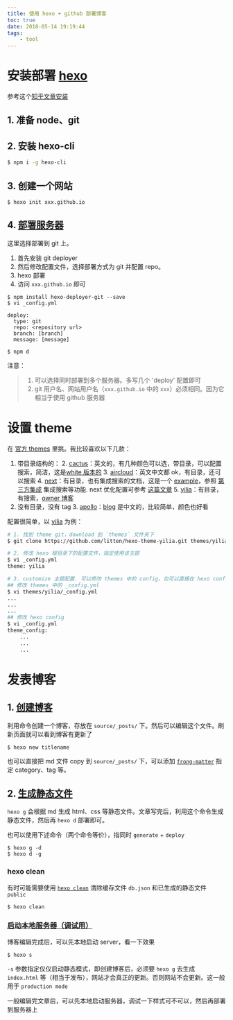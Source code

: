 ```yaml
---
title: 使用 hexo + github 部署博客
toc: true
date: 2018-05-14 19:19:44
tags:
	- tool
---
```


# 安装部署 [hexo](https://hexo.io/zh-cn/docs/index.html)

参考这个[知乎文章安装](https://zhuanlan.zhihu.com/p/26625249)

## 1. 准备 node、git
## 2. 安装 hexo-cli

```sh
$ npm i -g hexo-cli
```

## 3. 创建一个网站
```
$ hexo init xxx.github.io
```

## 4. [部署服务器](https://hexo.io/zh-cn/docs/deployment.html)

这里选择部署到 git 上。

1. 首先安装 git deployer
2. 然后修改配置文件，选择部署方式为 git 并配置 repo。
3. hexo 部署
4. 访问 `xxx.github.io` 即可

```
$ npm install hexo-deployer-git --save
$ vi _config.yml

deploy:
  type: git
  repo: <repository url>
  branch: [branch]
  message: [message]

$ npm d
```

注意：

>1. 可以选择同时部署到多个服务器。多写几个 'deploy' 配置即可
>2. git 用户名、网站用户名（`xxx.github.io` 中的 `xxx`）必须相同。因为它相当于使用 github 服务器

# 设置 theme

在 [官方 themes](https://hexo.io/themes/index.html) 里挑。我比较喜欢以下几款：

1. 带目录结构的：
	2. [cactus](https://github.com/probberechts/hexo-theme-cactus/blob/master/README.md)：英文的，有几种颜色可以选，带目录，可以配置搜索，简洁，这是[white 版本的](https://probberechts.github.io/hexo-theme-cactus/cactus-white/public/archives/)
	3. [aircloud](https://github.com/aircloud/hexo-theme-aircloud)：英文中文都 ok，有目录，还可以搜索
	4. [next](https://github.com/theme-next/hexo-theme-next)：有目录，也有集成搜索的文档，这是一个 [example](http://www.itfanr.cc/about/)，参照 [第三方集成](https://theme-next.iissnan.com/third-party-services.html) 集成搜索等功能. next 优化配置可参考 [这篇文章](http://www.vitah.net/posts/20f300cc/)
	5. [yilia](https://github.com/litten/hexo-theme-yilia)：有目录，有搜索，[owner 博客](http://litten.me/2017/12/29/diary-2017-1222-1229/)
3. 没有目录，没有 tag
	3. [apollo](https://github.com/pinggod/hexo-theme-apollo)：[blog](http://pinggod.com/archives/) 是中文的，比较简单，颜色也好看

配置很简单，以 [yilia](https://github.com/litten/hexo-theme-yilia) 为例：

```sh
# 1. 找到 theme git，download 到 `themes` 文件夹下
$ git clone https://github.com/litten/hexo-theme-yilia.git themes/yilia

# 2. 修改 hexo 根目录下的配置文件，指定使用该主题
$ vi _config.yml
theme: yilia

# 3. customize 主题配置. 可以修改 themes 中的 config，也可以直接在 hexo config 中修改
## 修改 themes 中的 _config.yml
$ vi themes/yilia/_config.yml
...
...
...
## 修改 hexo config
$ vi _config.yml
theme_config:
	...
	...
	...

```

# 发表博客

## 1. [创建博客](https://hexo.io/zh-cn/docs/commands.html#new)
利用命令创建一个博客，存放在 `source/_posts/` 下。然后可以编辑这个文件。刷新页面就可以看到博客有更新了

```
$ hexo new titlename
```

也可以直接把 md 文件 copy 到 `source/_posts/` 下，可以添加 [`frong-matter`](https://hexo.io/zh-cn/docs/front-matter.html) 指定 category、tag 等。

## 2. [生成静态文件](https://hexo.io/zh-cn/docs/generating.html)
`hexo g` 会根据 md 生成 html、css 等静态文件。文章写完后，利用这个命令生成静态文件，然后再 `hexo d` 部署即可。

也可以使用下述命令（两个命令等价），指同时 `generate` + `deploy`

```
$ hexo g -d
$ hexo d -g
```

### hexo clean

有时可能需要使用 [`hexo clean`](https://hexo.io/zh-cn/docs/commands.html#clean) 清除缓存文件 `db.json` 和已生成的静态文件 `public`

```
$ hexo clean
```

### [启动本地服务器（调试用）](https://hexo.io/zh-cn/docs/commands.html#server)

博客编辑完成后，可以先本地启动 server，看一下效果

```
$ hexo s
```

`-s` 参数指定仅仅启动静态模式，即创建博客后，必须要 `hexo g` 去生成 `index.html` 等（相当于发布），网站才会真正的更新。否则网站不会更新。这一般用于 `production mode`

一般编辑完文章后，可以先本地启动服务器，调试一下样式可不可以，然后再部署到服务器上
